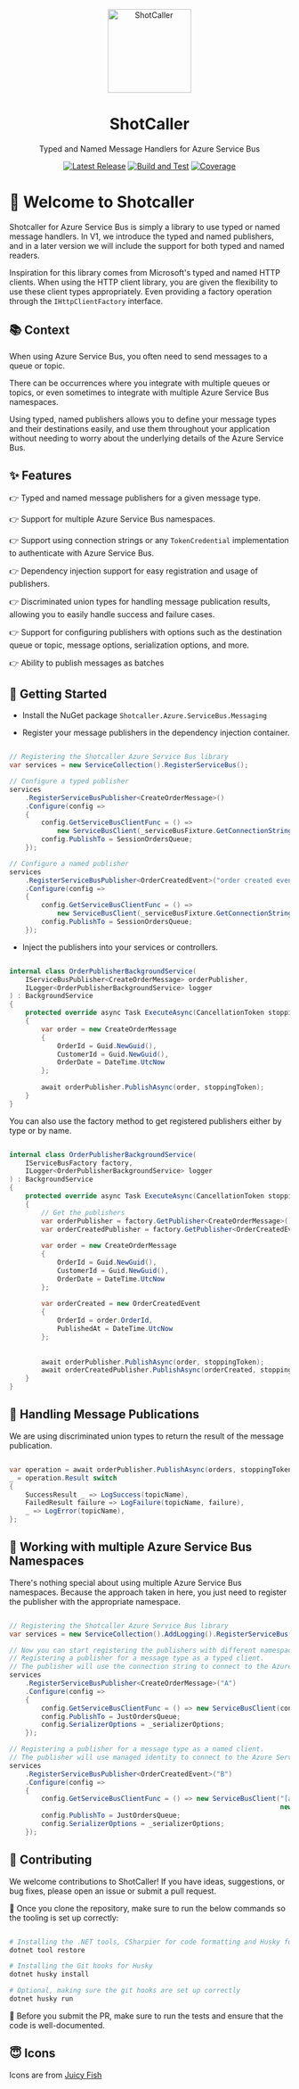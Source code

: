 ﻿<div align="center">
<img src="shotcaller.png" alt="ShotCaller" width="150px"/>

# ShotCaller

Typed and Named Message Handlers for Azure Service Bus


[![Latest Release](https://img.shields.io/github/v/release/Cheranga/shotcaller?sort=semver)](https://github.com/Cheranga/shotcaller/releases/latest)
[![Build and Test](https://github.com/Cheranga/shotcaller/actions/workflows/ci-pipeline.yml/badge.svg)](https://github.com/Cheranga/shotcaller/actions/workflows/ci-pipeline.yml)
[![Coverage](https://img.shields.io/endpoint?url=https://gist.githubusercontent.com/Cheranga/39e81c066bc22668168352b8484ef7df/raw/coverage-badge.json)](https://github.com/Cheranga/shotcaller/actions/workflows/restore-build-test.yml)

</div>

# :tada: Welcome to Shotcaller

Shotcaller for Azure Service Bus is simply a library to use typed or named message handlers.
In V1, we introduce the typed and named publishers, and in a later version we will include the
support for both typed and named readers.

Inspiration for this library comes from Microsoft's typed and named HTTP clients.
When using the HTTP client library, you are given the flexibility to use these client types
appropriately. Even providing a factory operation through the `IHttpClientFactory` interface.

## :books: Context

When using Azure Service Bus, you often need to send messages to a queue or topic.

There can be occurrences where you integrate with multiple queues or topics, or even sometimes
to integrate with multiple Azure Service Bus namespaces.

Using typed, named publishers allows you to define your message types and their destinations easily, and use
them throughout your application without needing to worry about the underlying details of the Azure Service Bus.

## :sparkles: Features

:point_right: Typed and named message publishers for a given message type.

:point_right: Support for multiple Azure Service Bus namespaces.

:point_right: Support using connection strings or any `TokenCredential` implementation to authenticate with 
Azure Service Bus.

:point_right: Dependency injection support for easy registration and usage of publishers.

:point_right: Discriminated union types for handling message publication results, allowing you to easily handle success and failure
cases.

:point_right: Support for configuring publishers with options such as the destination queue or topic, message options,
serialization options, and more.

:point_right: Ability to publish messages as batches

## :runner: Getting Started

* Install the NuGet package `Shotcaller.Azure.ServiceBus.Messaging`

* Register your message publishers in the dependency injection container.

```csharp

// Registering the Shotcaller Azure Service Bus library
var services = new ServiceCollection().RegisterServiceBus();

// Configure a typed publisher
services
    .RegisterServiceBusPublisher<CreateOrderMessage>()
    .Configure(config =>
    {
        config.GetServiceBusClientFunc = () =>
            new ServiceBusClient(_serviceBusFixture.GetConnectionString());
        config.PublishTo = SessionOrdersQueue;
    });

// Configure a named publisher
services
    .RegisterServiceBusPublisher<OrderCreatedEvent>("order created event publisher")
    .Configure(config =>
    {
        config.GetServiceBusClientFunc = () =>
            new ServiceBusClient(_serviceBusFixture.GetConnectionString());
        config.PublishTo = SessionOrdersQueue;
    });

```

* Inject the publishers into your services or controllers.

```csharp

internal class OrderPublisherBackgroundService(
    IServiceBusPublisher<CreateOrderMessage> orderPublisher,
    ILogger<OrderPublisherBackgroundService> logger
) : BackgroundService
{
    protected override async Task ExecuteAsync(CancellationToken stoppingToken)
    {
        var order = new CreateOrderMessage
        {
            OrderId = Guid.NewGuid(),
            CustomerId = Guid.NewGuid(),
            OrderDate = DateTime.UtcNow
        };
        
        await orderPublisher.PublishAsync(order, stoppingToken);
    }
}
```

You can also use the factory method to get registered publishers either by type or by name.

```csharp

internal class OrderPublisherBackgroundService(
    IServiceBusFactory factory,
    ILogger<OrderPublisherBackgroundService> logger
) : BackgroundService
{
    protected override async Task ExecuteAsync(CancellationToken stoppingToken)
    {
        // Get the publishers
        var orderPublisher = factory.GetPublisher<CreateOrderMessage>();
        var orderCreatedPublisher = factory.GetPublisher<OrderCreatedEvent>("order created event publisher");
        
        var order = new CreateOrderMessage
        {
            OrderId = Guid.NewGuid(),
            CustomerId = Guid.NewGuid(),
            OrderDate = DateTime.UtcNow
        };
        
        var orderCreated = new OrderCreatedEvent
        {
            OrderId = order.OrderId,
            PublishedAt = DateTime.UtcNow
        };
        
        
        await orderPublisher.PublishAsync(order, stoppingToken);
        await orderCreatedPublisher.PublishAsync(orderCreated, stoppingToken);
    }
}

```

## :dart: Handling Message Publications

We are using discriminated union types to return the result of the message publication.

```csharp

var operation = await orderPublisher.PublishAsync(orders, stoppingToken);
_ = operation.Result switch
{
    SuccessResult _ => LogSuccess(topicName),
    FailedResult failure => LogFailure(topicName, failure),
    _ => LogError(topicName),
};

```

## :dart: Working with multiple Azure Service Bus Namespaces

There's nothing special about using multiple Azure Service Bus namespaces.
Because the approach taken in here, you just need to register the publisher with the appropriate namespace. 

```csharp

// Registering the Shotcaller Azure Service Bus library
var services = new ServiceCollection().AddLogging().RegisterServiceBus();

// Now you can start registering the publishers with different namespaces.
// Registering a publisher for a message type as a typed client.
// The publisher will use the connection string to connect to the Azure Service Bus namespace.
services
    .RegisterServiceBusPublisher<CreateOrderMessage>("A")
    .Configure(config =>
    {
        config.GetServiceBusClientFunc = () => new ServiceBusClient(connectionString1);
        config.PublishTo = JustOrdersQueue;
        config.SerializerOptions = _serializerOptions;
    });

// Registering a publisher for a message type as a named client.
// The publisher will use managed identity to connect to the Azure Service Bus namespace.
services
    .RegisterServiceBusPublisher<OrderCreatedEvent>("B")
    .Configure(config =>
    {
        config.GetServiceBusClientFunc = () => new ServiceBusClient("[azure service bus namespace name]", 
                                                                    new ManagedIdentityCredential());
        config.PublishTo = JustOrdersQueue;
        config.SerializerOptions = _serializerOptions;
    });

```
## :handshake: Contributing

We welcome contributions to ShotCaller! If you have ideas, suggestions, or bug fixes, 
please open an issue or submit a pull request.

:high_brightness: Once you clone the repository, make sure to run the below commands so the tooling is set up correctly:

```bash

# Installing the .NET tools, CSharpier for code formatting and Husky for git hooks
dotnet tool restore

# Installing the Git hooks for Husky
dotnet husky install

# Optional, making sure the git hooks are set up correctly
dotnet husky run
```

:high_brightness: Before you submit the PR, make sure to run the tests and ensure that the code is well-documented.

## :innocent: Icons
Icons are from [Juicy Fish](https://www.flaticon.com/free-icons/target)


